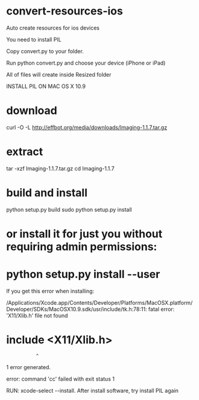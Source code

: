 convert-resources-ios
=====================

Auto create resources for ios devices

You need to install PIL

Copy convert.py to your folder.

Run    python convert.py   and choose your device (iPhone or iPad)

All of files will create inside Resized folder


INSTALL PIL ON MAC OS X 10.9
# download
curl -O -L http://effbot.org/media/downloads/Imaging-1.1.7.tar.gz
# extract
tar -xzf Imaging-1.1.7.tar.gz
cd Imaging-1.1.7
# build and install
python setup.py build
sudo python setup.py install
# or install it for just you without requiring admin permissions:
# python setup.py install --user


If you get this error when installing:

/Applications/Xcode.app/Contents/Developer/Platforms/MacOSX.platform/Developer/SDKs/MacOSX10.9.sdk/usr/include/tk.h:78:11: fatal error: 'X11/Xlib.h' file not found

#      include <X11/Xlib.h>

               ^

1 error generated.

error: command 'cc' failed with exit status 1

RUN: xcode-select --install. After install software, try install PIL again
